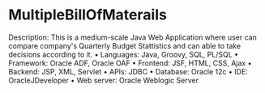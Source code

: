 # MultipleBillOfMaterails
Description: This is a medium-scale Java Web Application where user can compare company's Quarterly Budget Stattistics and can able to take decisions according to it. • Languages: Java, Groovy, SQL, PL/SQL • Framework: Oracle ADF, Oracle OAF • Frontend: JSF, HTML, CSS, Ajax • Backend: JSP, XML, Servlet • APIs: JDBC • Database: Oracle 12c • IDE: OracleJDeveloper • Web server: Oracle Weblogic Server
